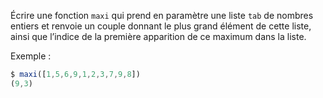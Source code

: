 Écrire une fonction `maxi` qui prend en paramètre une liste `tab` de nombres entiers et renvoie un couple donnant le plus grand élément de cette liste, ainsi que l’indice de la première apparition de ce maximum dans la liste.

Exemple :
```js
$ maxi([1,5,6,9,1,2,3,7,9,8])
(9,3)
```